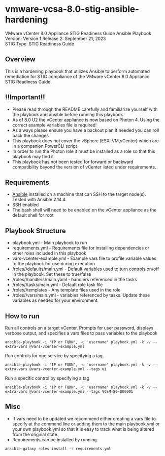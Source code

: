 # vmware-vcsa-8.0-stig-ansible-hardening
VMware vCenter 8.0 Appliance STIG Readiness Guide Ansible Playbook  
Version: Version 1 Release 2: September 21, 2023  
STIG Type: STIG Readiness Guide  

## Overview
This is a hardening playbook that utilizes Ansible to perform automated remediation for STIG compliance of the VMware vCenter 8.0 Appliance STIG Readiness Guide.  

## !!Important!!
- Please read through the README carefully and familiarize yourself with the playbook and ansible before running this playbook
- As of 8.0 U2 the vCenter appliance is now based on Photon 4. Using the correct example variables file is required!
- As always please ensure you have a backout plan if needed you can roll back the changes
- This playbook does not cover the vSphere (ESXi,VM,vCenter) which are in a companion PowerCLI script
- In order to run the Photon role it must be installed as a role so that this playbook may find it
- This playbook has not been tested for forward or backward compatibility beyond the version of vCenter listed under requirements.

## Requirements
- [Ansible](https://docs.ansible.com/ansible/latest/installation_guide/index.html) installed on a machine that can SSH to the target node(s).  Tested with Ansible 2.14.4.
- SSH enabled
- The bash shell will need to be enabled on the vCenter appliance as the default shell for root

## Playbook Structure

- playbook.yml - Main playbook to run
- requirements.yml - Requirements file for installing dependencies or other roles included in this playbook
- vars-vcenter-example.yml - Example vars file to profile variable values to the playbook for use during execution
- /roles/<role name>/defaults/main.yml - Default variables used to turn controls on/off in the playbook.  Set these to true/false
- /roles/<role name>/handlers/main.yaml - handlers referenced in the tasks
- /roles/<role name>/tasks/main.yml - Default role task file
- /roles/<role name>/templates - Any template files used in the role
- /roles/<role name>/vars/main.yml - variables referenced by tasks.  Update these variables as needed for your environment.

## How to run

Run all controls on a target vCenter. Prompts for user password, displays verbose output, and specifies a vars files to pass variables to the playbook  
```
ansible-playbook -i 'IP or FQDN', -u 'username' playbook.yml -k -v --extra-vars @vars-vcenter-example.yml
```
Run controls for one service by specifying a tag.  
```
ansible-playbook -i 'IP or FQDN', -u 'username' playbook.yml -k -v --extra-vars @vars-vcenter-example.yml --tags ui
```
Run a specific control by specifying a tag.  
```
ansible-playbook -i 'IP or FQDN', -u 'username' playbook.yml -k -v --extra-vars @vars-vcenter-example.yml --tags VCEM-80-000001
```

## Misc
- If vars need to be updated we recommend either creating a vars file to specify at the command line or adding them to the main playbook.yml or your own playbook.yml so that it is easy to track what is being altered from the original state.  
- Requirements can be installed by running
```
ansible-galaxy roles install -r requirements.yml
```